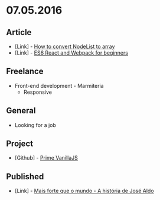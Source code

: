 # 07.05.2016

## Article

- \[Link\] - [How to convert NodeList to array](https://medium.com/@vladbezden/how-to-convert-nodelist-to-array-135182248e3c#.bs5ljgivo)
- \[Link\] - [ES6 React and Webpack for beginners](https://medium.com/@MartinDoyleUK/es6-react-and-webpack-for-beginners-f8b6561d7ab1#.zcja4aalr)


## Freelance

- Front-end development - Marmiteria
  - Responsive
  

## General 

- Looking for a job


## Project

- \[Github\] - [Prime VanillaJS](https://github.com/prime-solutions/prime-vanillajs)


## Published

- \[Link\] - [Mais forte que o mundo - A história de José Aldo](http://imhomovies.com.br/opinions/em-cartaz/mais-forte-que-o-mundo-a-historia-de-jose-aldo/)
